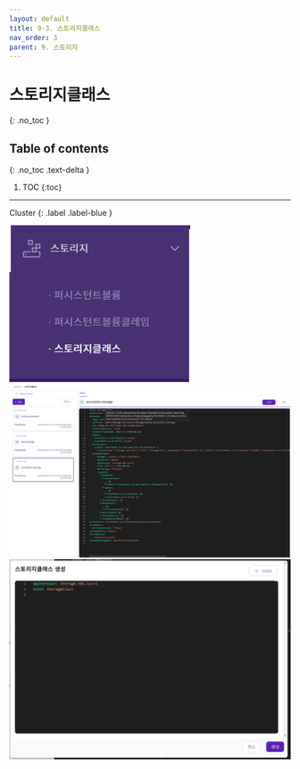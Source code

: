 ```yaml
---
layout: default
title: 9-3. 스토리지클래스
nav_order: 3
parent: 9. 스토리지
---
```


# 스토리지클래스
{: .no_toc }

## Table of contents
{: .no_toc .text-delta }

1. TOC
{:toc}

---

<div class="code-example" markdown="1">
Cluster
{: .label .label-blue }
</div>

![storage-003.png](/assets/images/storage/storage-003.png)
![storage-008.png](/assets/images/storage/storage-008.png)
![storage-009.png](/assets/images/storage/storage-009.png)
